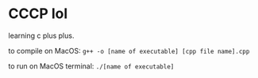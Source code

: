 # CCCP lol

learning c plus plus. 





to compile on MacOS:
```g++ -o [name of executable] [cpp file name].cpp```

to run on MacOS terminal:
```./[name of executable]```